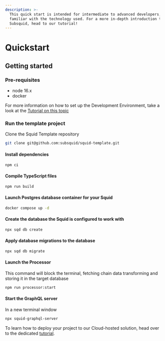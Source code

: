 ```yaml
---
description: >-
  This quick start is intended for intermediate to advanced developers, already
  familiar with the technology used. For a more in-depth introduction to
  Subsquid, head to our tutorial!
---
```


# Quickstart

## Getting started

### Pre-requisites

* node 16.x
* docker

For more information on how to set up the Development Environment, take a look at the [Tutorial on this topic](tutorial/development-environment-set-up.md)

### Run the template project

Clone the Squid Template repository

```bash
git clone git@github.com:subsquid/squid-template.git
```

#### Install dependencies

```bash
npm ci
```

#### Compile TypeScript files

```bash
npm run build
```

#### Launch Postgres database container for your Squid

```bash
docker compose up -d
```

#### Create the database the Squid is configured to work with

```bash
npx sqd db create
```

#### Apply database migrations to the database

```bash
npx sqd db migrate
```

#### Launch the Processor

This command will block the terminal, fetching chain data transforming and storing it in the target database

```bash
npm run processor:start
```

#### Start the GraphQL server

In a new terminal window

```bash
npx squid-graphql-server
```

To learn how to deploy your project to our Cloud-hosted solution, head over to the dedicated [tutorial](tutorial/deploy-your-squid.md).
